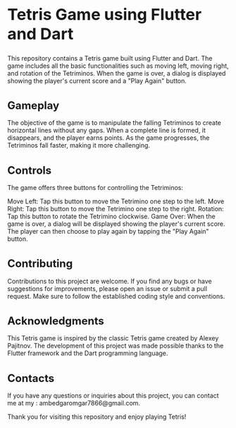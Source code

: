 <h1 style="font-size: 36px;">Tetris Game using Flutter and Dart</h1>

This repository contains a Tetris game built using Flutter and Dart. The game includes all the basic functionalities such as moving left, moving right, and rotation of the Tetriminos. When the game is over, a dialog is displayed showing the player's current score and a "Play Again" button.

<h1 style="font-size: 24px;">Gameplay</h1>
The objective of the game is to manipulate the falling Tetriminos to create horizontal lines without any gaps. When a complete line is formed, it disappears, and the player earns points. As the game progresses, the Tetriminos fall faster, making it more challenging.

<h1 style="font-size: 24px;">Controls</h1>
The game offers three buttons for controlling the Tetriminos:

Move Left: Tap this button to move the Tetrimino one step to the left.
Move Right: Tap this button to move the Tetrimino one step to the right.
Rotation: Tap this button to rotate the Tetrimino clockwise.
Game Over: When the game is over, a dialog will be displayed showing the player's current score. The player can then choose to play again by tapping the "Play Again" button.

<h1 style="font-size: 24px;">Contributing</h1>
Contributions to this project are welcome. If you find any bugs or have suggestions for improvements, please open an issue or submit a pull request. Make sure to follow the established coding style and conventions.

<h1 style="font-size: 24px;">Acknowledgments</h1>
This Tetris game is inspired by the classic Tetris game created by Alexey Pajitnov. The development of this project was made possible thanks to the Flutter framework and the Dart programming language.

<h1 style="font-size: 24px;">Contacts</h1>
If you have any questions or inquiries about this project, you can contact me at my : ambedgaromgar7866@gmail.com.

Thank you for visiting this repository and enjoy playing Tetris!
